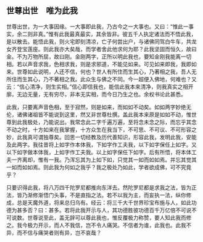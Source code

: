 ##  世尊出世　唯为此我

世尊出世，为一大事因缘。一大事即此我，乃古今之一大事也。又曰：“惟此一事实，余二则非真。”惟有此我最真最实，其余皆非。彼五千人执定诸法而不悟此我，是以散去。能悟此我，则火宅即刻清凉，亡子何尝出户，与诸佛同驾白牛车，共龙女齐登宝莲座。则此我亦大矣哉，而学者舍此他求何为耶？此我坚固而恒久，故曰金。不为万物所屈，故曰刚。金刚两字，正所以明此我也，要知金刚我能离一切相。若以声音求我，色相求我，则是求邪道，不能见如来。可见如来即我，我即如来。世尊如此说明，人还不信，何也？世人有所住而生其心，乃著相之我，吾人无所住而生其心，乃不著相之我。此众生与佛之不同。今一超便入佛地，何难也？又云：“信心清净，则生实相。”信心即信我也，能信此我本来清净，则我真实之相开廓，无边无量，无有穷尽，非本无实相，而今日乃生之也。余权书论此甚悉。

此我，只要离声音色相，至于寂然，则是如来，而如如不动矣。如如两字妙绝无伦，诸佛诸祖皆不能说到这里，然又非世尊杜撰。盖此我本来原是如如不动，惟世尊到此我极处，乃能说出。我常念此二字千遍万遍，至将念未念之际，而忘乎其念不动之时，十方如来在我掌握，十方众生在我当下，不可思、不可议、不可形容之妙，此我真可谓独尊矣。回思一切经教及历代善知识，形容此我，发明此我，安能及此两字。我往昔将上如字作本体我，下如字作工夫我，以下如字保任上如字。又以下如字做本体我，上如字作工夫我。以上如字保任下如字。后有所悟，将本体工夫一齐离却，惟有一我。乃浑忘其为上如下如，只觉其一如而如如焉。并忘其觉其一如而如如焉。则此我为何如之我乎？我之极处乃如此，学者欲成佛，可不究竟乎？

只要识得此我，将八万四千陀罗尼都推向东洋去。然陀罗尼都是求我之法，皆为正法，皆乃渐修渐悟门头事，不是直指之法。若不以我为主，而妄执一法，纵你修成，总是天魔外道，将来总归乌有。经云：将三千大千世界珍宝布施与人，如此功德为甚多否？曰：甚多。若将此我开示与人，其功德胜彼功德百千万亿倍不可说不可说数。世尊说至此，盖无辞可以尊此我也，惟反覆极力称赞，要人知此我而修之。我今极力开示，而人不我信，岂不令人痛哭。不信者为谁，此我也。此我不异，而不信与痛哭者则有异，岂不哀哉？
